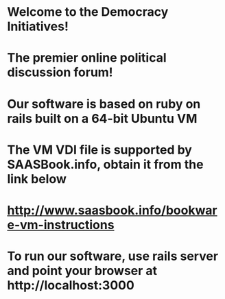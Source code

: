 # Welcome to the Democracy Initiatives! 
# The premier online political discussion forum!
#
# Our software is based on ruby on rails built on a 64-bit Ubuntu VM
# The VM VDI file is supported by SAASBook.info, obtain it from the link below
# http://www.saasbook.info/bookware-vm-instructions
# To run our software, use rails server and point your browser at http://localhost:3000 
# 
